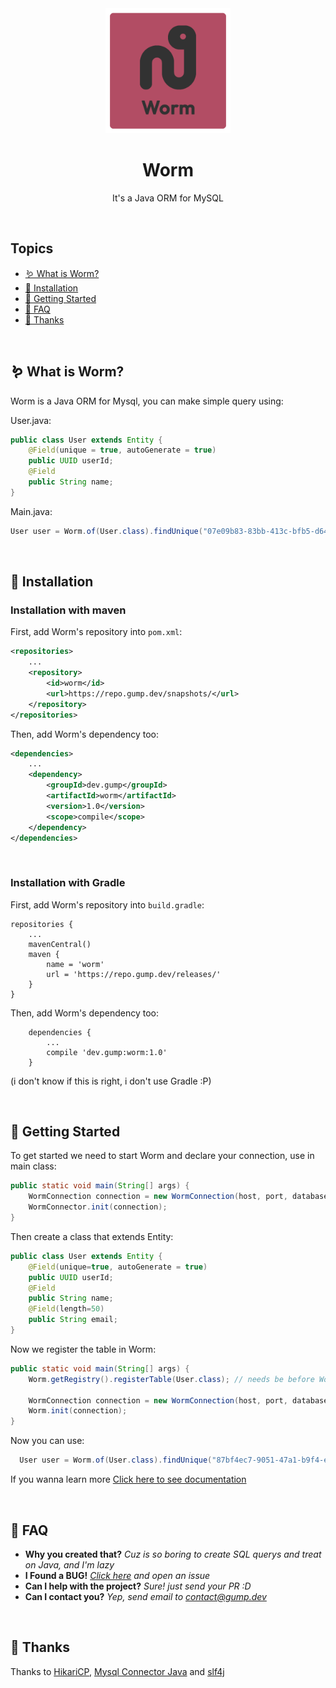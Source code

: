 <div align="center">
    <img width="200px" src="worm.png" />
    <h1>Worm</h1>
    <p>It's a Java ORM for MySQL</p>
</div>

<br>

## Topics
- [🪱 What is Worm?](#whatismars)
- [🔧 Installation](#installation)
- [📝 Getting Started](#getting-started)
- [🤔 FAQ](#faq)
- [🙏 Thanks](#thanks)

<br>
<a id="whatismars"></a>

## 🪱 What is Worm?

Worm is a Java ORM for Mysql, you can make simple query using:


User.java:
```java
public class User extends Entity {
    @Field(unique = true, autoGenerate = true)
    public UUID userId;
    @Field
    public String name;
}
```


Main.java:
```java
User user = Worm.of(User.class).findUnique("07e09b83-83bb-413c-bfb5-d64e8742f8f0");
```


<br>
<a id="installation"></a>

## 🔧 Installation

### Installation with maven
First, add Worm's repository into ```pom.xml```:
```xml
<repositories>
    ...
    <repository>
        <id>worm</id>
        <url>https://repo.gump.dev/snapshots/</url>
    </repository>
</repositories>
```

Then, add Worm's dependency too:
```xml
<dependencies>
    ...
    <dependency>
        <groupId>dev.gump</groupId>
        <artifactId>worm</artifactId>
        <version>1.0</version>
        <scope>compile</scope>
    </dependency>
</dependencies>
```

<br>

### Installation with Gradle
First, add Worm's repository into ```build.gradle```:
```
repositories {
    ...
    mavenCentral()
    maven {
        name = 'worm'
        url = 'https://repo.gump.dev/releases/'
    }
}
```

Then, add Worm's dependency too:
```
    dependencies {
        ...
        compile 'dev.gump:worm:1.0'
    }
```
(i don't know if this is right, i don't use Gradle :P)

<br>
<a id="getting-started"></a>

## 📝 Getting Started

To get started we need to start Worm and declare your connection, use in main class:
```java
public static void main(String[] args) {
    WormConnection connection = new WormConnection(host, port, database, user, password);
    WormConnector.init(connection);
}
```

Then create a class that extends Entity:
```java
public class User extends Entity {
    @Field(unique=true, autoGenerate = true)
    public UUID userId; 
    @Field
    public String name;
    @Field(length=50)
    public String email;
}
```

Now we register the table in Worm:
```java
public static void main(String[] args) {
    Worm.getRegistry().registerTable(User.class); // needs be before Worm.init()
        
    WormConnection connection = new WormConnection(host, port, database, user, password);
    Worm.init(connection);
}
```

Now you can use:
```java
  User user = Worm.of(User.class).findUnique("87bf4ec7-9051-47a1-b9f4-eea9b9ed8959");
```

If you wanna learn more [Click here to see documentation](https://github.com/GumpDev/worm/wiki) 

<br>
<a id="faq"></a>

## 🤔 FAQ

- **Why you created that?** *Cuz is so boring to create SQL querys and treat on Java, and I'm lazy*
- **I Found a BUG!** *[Click here](https://github.com/GumpDev/worm/issues) and open an issue*
- **Can I help with the project?** *Sure! just send your PR :D*
- **Can I contact you?** *Yep, send email to contact@gump.dev*

<br>
<a id="thanks"></a>

## 🙏 Thanks
Thanks to [HikariCP](https://mvnrepository.com/artifact/com.zaxxer/HikariCP), [Mysql Connector Java](https://mvnrepository.com/artifact/mysql/mysql-connector-java) and [slf4j](https://mvnrepository.com/artifact/org.slf4j)
